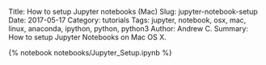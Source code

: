 Title: How to setup Jupyter notebooks (Mac)
Slug: jupyter-notebook-setup
Date: 2017-05-17
Category: tutorials
Tags: jupyter, notebook, osx, mac, linux, anaconda, ipython, python, python3
Author: Andrew C.
Summary: How to setup Jupyter Notebooks on Mac OS X.


{% notebook notebooks/Jupyter_Setup.ipynb %}
